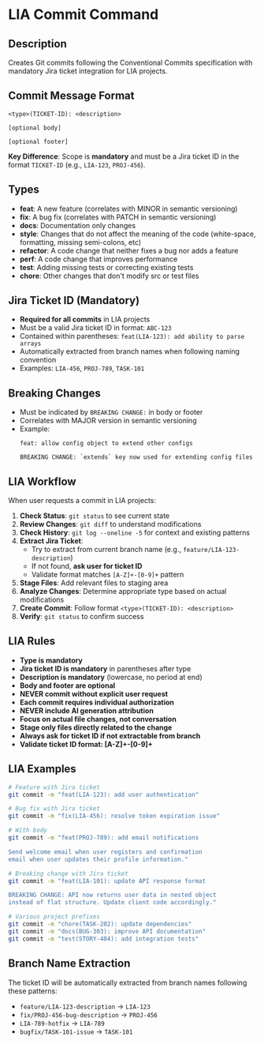 # LIA Commit Command

## Description
Creates Git commits following the Conventional Commits specification with mandatory Jira ticket integration for LIA projects.

## Commit Message Format
```
<type>(TICKET-ID): <description>

[optional body]

[optional footer]
```

**Key Difference**: Scope is **mandatory** and must be a Jira ticket ID in the format `TICKET-ID` (e.g., `LIA-123`, `PROJ-456`).

## Types
- **feat**: A new feature (correlates with MINOR in semantic versioning)
- **fix**: A bug fix (correlates with PATCH in semantic versioning)
- **docs**: Documentation only changes
- **style**: Changes that do not affect the meaning of the code (white-space, formatting, missing semi-colons, etc)
- **refactor**: A code change that neither fixes a bug nor adds a feature
- **perf**: A code change that improves performance
- **test**: Adding missing tests or correcting existing tests
- **chore**: Other changes that don't modify src or test files

## Jira Ticket ID (Mandatory)
- **Required for all commits** in LIA projects
- Must be a valid Jira ticket ID in format: `ABC-123`
- Contained within parentheses: `feat(LIA-123): add ability to parse arrays`
- Automatically extracted from branch names when following naming convention
- Examples: `LIA-456`, `PROJ-789`, `TASK-101`

## Breaking Changes
- Must be indicated by `BREAKING CHANGE:` in body or footer
- Correlates with MAJOR version in semantic versioning
- Example:
  ```
  feat: allow config object to extend other configs

  BREAKING CHANGE: `extends` key now used for extending config files
  ```

## LIA Workflow
When user requests a commit in LIA projects:

1. **Check Status**: `git status` to see current state
2. **Review Changes**: `git diff` to understand modifications
3. **Check History**: `git log --oneline -5` for context and existing patterns
4. **Extract Jira Ticket**: 
   - Try to extract from current branch name (e.g., `feature/LIA-123-description`)
   - If not found, **ask user for ticket ID**
   - Validate format matches `[A-Z]+-[0-9]+` pattern
5. **Stage Files**: Add relevant files to staging area
6. **Analyze Changes**: Determine appropriate type based on actual modifications
7. **Create Commit**: Follow format `<type>(TICKET-ID): <description>`
8. **Verify**: `git status` to confirm success

## LIA Rules
- **Type is mandatory**
- **Jira ticket ID is mandatory** in parentheses after type
- **Description is mandatory** (lowercase, no period at end)
- **Body and footer are optional**
- **NEVER commit without explicit user request**
- **Each commit requires individual authorization**
- **NEVER include AI generation attribution**
- **Focus on actual file changes, not conversation**
- **Stage only files directly related to the change**
- **Always ask for ticket ID if not extractable from branch**
- **Validate ticket ID format: [A-Z]+-[0-9]+**

## LIA Examples
```bash
# Feature with Jira ticket
git commit -m "feat(LIA-123): add user authentication"

# Bug fix with Jira ticket
git commit -m "fix(LIA-456): resolve token expiration issue"

# With body
git commit -m "feat(PROJ-789): add email notifications

Send welcome email when user registers and confirmation
email when user updates their profile information."

# Breaking change with Jira ticket
git commit -m "feat(LIA-101): update API response format

BREAKING CHANGE: API now returns user data in nested object
instead of flat structure. Update client code accordingly."

# Various project prefixes
git commit -m "chore(TASK-202): update dependencies"
git commit -m "docs(BUG-303): improve API documentation"
git commit -m "test(STORY-404): add integration tests"
```

## Branch Name Extraction
The ticket ID will be automatically extracted from branch names following these patterns:
- `feature/LIA-123-description` → `LIA-123`
- `fix/PROJ-456-bug-description` → `PROJ-456`
- `LIA-789-hotfix` → `LIA-789`
- `bugfix/TASK-101-issue` → `TASK-101`